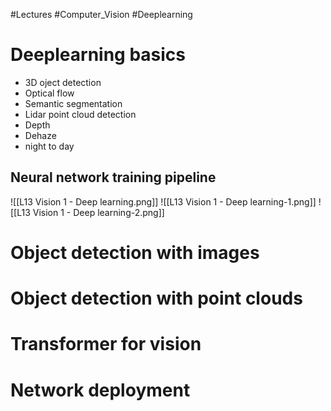 #Lectures #Computer_Vision #Deeplearning
# Deeplearning basics
- 3D oject detection
- Optical flow
- Semantic segmentation
- Lidar point cloud detection
- Depth
- Dehaze
- night to day
## Neural network training pipeline
![[L13 Vision 1 - Deep learning.png]]
![[L13 Vision 1 - Deep learning-1.png]]
![[L13 Vision 1 - Deep learning-2.png]]
# Object detection with images
# Object detection with point clouds
# Transformer for vision
# Network deployment